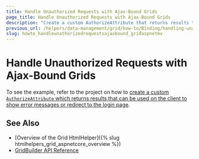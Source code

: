 ```yaml
---
title: Handle Unauthorized Requests with Ajax-Bound Grids
page_title: Handle Unauthorized Requests with Ajax-Bound Grids
description: "Create a custom AuthorizeAttribute that returns results that can be handled on the client."
previous_url: /helpers/data-management/grid/how-to/Binding/handling-unauthorized-requests
slug: howto_handleunathorizedrequestsajaxbound_gridaspnetmv
---
```


# Handle Unauthorized Requests with Ajax-Bound Grids

To see the example, refer to the project on how to [create a custom `AuthorizeAttribute` which returns results that can be used on the client to show error messages or redirect to the login page](https://github.com/telerik/ui-for-aspnet-mvc-examples/tree/master/grid/grid-handling-unauthorized-request).

## See Also

* [Overview of the Grid HtmlHelper]({% slug htmlhelpers_grid_aspnetcore_overview %})
* [GridBuilder API Reference](https://docs.telerik.com/aspnet-mvc/api/kendo.mvc.ui.fluent/gridbuilder)
